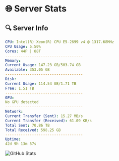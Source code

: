 # 🌐 Server Stats
## 🔍 Server Info
```yaml
CPU: Intel(R) Xeon(R) CPU E5-2699 v4 @ 1317.68MHz
CPU Usage: 5.50%
Cores: 44P | 88T
-----------------------------------
Memory:
Current Usage: 147.23 GB/503.74 GB
Available: 353.05 GB
-----------------------------------
Disk:
Current Usage: 114.54 GB/1.71 TB
Free: 1.51 TB
-----------------------------------
GPU:
No GPU detected
-----------------------------------
Network:
Current Transfer (Sent): 15.27 MB/s
Current Transfer (Received): 61.09 KB/s
Total Sent: 70.86 TB
Total Received: 598.25 GB
-----------------------------------
Uptime:
42d 9h 13m 57s
```
![GitHub Stats](https://img.shields.io/badge/Updated-2025-04-19_06:36:46-blue)